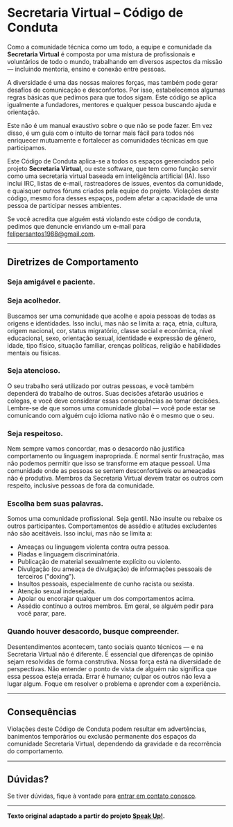 # Secretaria Virtual – Código de Conduta

Como a comunidade técnica como um todo, a equipe e comunidade da **Secretaria Virtual** é composta por uma mistura de profissionais e voluntários de todo o mundo, trabalhando em diversos aspectos da missão — incluindo mentoria, ensino e conexão entre pessoas.

A diversidade é uma das nossas maiores forças, mas também pode gerar desafios de comunicação e desconfortos. Por isso, estabelecemos algumas regras básicas que pedimos para que todos sigam. Este código se aplica igualmente a fundadores, mentores e qualquer pessoa buscando ajuda e orientação.

Este não é um manual exaustivo sobre o que não se pode fazer. Em vez disso, é um guia com o intuito de tornar mais fácil para todos nós enriquecer mutuamente e fortalecer as comunidades técnicas em que participamos.

Este Código de Conduta aplica-se a todos os espaços gerenciados pelo projeto **Secretaria Virtual**, ou este software, que tem como função servir como uma secretaria virtual baseada em inteligência artificial (IA). Isso inclui IRC, listas de e-mail, rastreadores de issues, eventos da comunidade, e quaisquer outros fóruns criados pela equipe do projeto. Violações deste código, mesmo fora desses espaços, podem afetar a capacidade de uma pessoa de participar nesses ambientes.

Se você acredita que alguém está violando este código de conduta, pedimos que denuncie enviando um e-mail para [felipersantos1988@gmail.com](mailto:felipersantos1988@gmail.com).

---

## Diretrizes de Comportamento

### **Seja amigável e paciente.**

### **Seja acolhedor.**
Buscamos ser uma comunidade que acolhe e apoia pessoas de todas as origens e identidades. Isso inclui, mas não se limita a: raça, etnia, cultura, origem nacional, cor, status migratório, classe social e econômica, nível educacional, sexo, orientação sexual, identidade e expressão de gênero, idade, tipo físico, situação familiar, crenças políticas, religião e habilidades mentais ou físicas.

### **Seja atencioso.**
O seu trabalho será utilizado por outras pessoas, e você também dependerá do trabalho de outros. Suas decisões afetarão usuários e colegas, e você deve considerar essas consequências ao tomar decisões. Lembre-se de que somos uma comunidade global — você pode estar se comunicando com alguém cujo idioma nativo não é o mesmo que o seu.

### **Seja respeitoso.**
Nem sempre vamos concordar, mas o desacordo não justifica comportamento ou linguagem inapropriada. É normal sentir frustração, mas não podemos permitir que isso se transforme em ataque pessoal. Uma comunidade onde as pessoas se sentem desconfortáveis ou ameaçadas não é produtiva. Membros da Secretaria Virtual devem tratar os outros com respeito, inclusive pessoas de fora da comunidade.

### **Escolha bem suas palavras.**
Somos uma comunidade profissional. Seja gentil. Não insulte ou rebaixe os outros participantes. Comportamentos de assédio e atitudes excludentes não são aceitáveis. Isso inclui, mas não se limita a:

- Ameaças ou linguagem violenta contra outra pessoa.  
- Piadas e linguagem discriminatória.  
- Publicação de material sexualmente explícito ou violento.  
- Divulgação (ou ameaça de divulgação) de informações pessoais de terceiros ("doxing").  
- Insultos pessoais, especialmente de cunho racista ou sexista.  
- Atenção sexual indesejada.  
- Apoiar ou encorajar qualquer um dos comportamentos acima.  
- Assédio contínuo a outros membros. Em geral, se alguém pedir para você parar, pare.

### **Quando houver desacordo, busque compreender.**
Desentendimentos acontecem, tanto sociais quanto técnicos — e na Secretaria Virtual não é diferente. É essencial que diferenças de opinião sejam resolvidas de forma construtiva. Nossa força está na diversidade de perspectivas. Não entender o ponto de vista de alguém não significa que essa pessoa esteja errada. Errar é humano; culpar os outros não leva a lugar algum. Foque em resolver o problema e aprender com a experiência.

---

## Consequências

Violações deste Código de Conduta podem resultar em advertências, banimentos temporários ou exclusão permanente dos espaços da comunidade Secretaria Virtual, dependendo da gravidade e da recorrência do comportamento.

---

## Dúvidas?

Se tiver dúvidas, fique à vontade para [entrar em contato conosco](mailto:felipersantos1988@gmail.com).

---

**Texto original adaptado a partir do projeto [Speak Up!](http://web.archive.org/web/20141109123859/http://speakup.io/coc.html).**